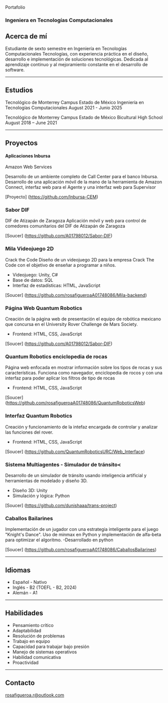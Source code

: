 
Portafolio
### Ingeniera en Tecnologías Computacionales

## Acerca de mí
Estudiante de sexto semestre en Ingeniería en Tecnologías Computacionales Tecnologías, con experiencia práctica en el diseño, desarrollo e implementación de soluciones tecnológicas. Dedicada al aprendizaje continuo y al mejoramiento constante en el desarrollo de software.

* * *

## Estudios 

Tecnológico de Monterrey Campus Estado de México
Ingeniería en Tecnologías Computacionales
August 2021 - Junio 2025


Tecnológico de Monterrey Campus Estado de México
Bicultural High School
August 2018 – June 2021

* * *

## Proyectos

#### Aplicaciones Inbursa
Amazon Web Services

Desarrollo de un ambiente completo de Call Center para el banco Inbursa. Desarrollo de una aplicación móvil de la mano de la herramienta de Amazon Connect, interfaz web para el Agente y una interfaz web para Supervisor

[Proyecto] (https://github.com/Inbursa-CEM)

### Sabor DIF
DIF de Atizapán de Zaragoza
Aplicación móvil y web para control de comedores comunitarios del DIF de Atizapán de Zaragoza

[Soucer] (https://github.com/A01798012/Sabor-DIF)

### Mila Videojuego 2D
Crack the Code
Diseño de un videojuego 2D para la empresa Crack The Code con el objetivo de enseñar a programar a niños.
- Videojuego: Unity, C#
- Base de datos: SQL
- Interfaz de estadísticas: HTML, JavaScript

[Soucer] (https://github.com/rosafigueroaA01748086/Mila-backend)

### Página Web Quantum Robotics

Creación de la página web de presentación  el equipo de robótica mexicano que concursa en el University Rover Challenge de Mars Society.
- Frontend: HTML, CSS, JavaScript

[Soucer] (https://github.com/A01798012/Sabor-DIF)

### Quantum Robotics enciclopedia de rocas

Página web enfocada en mostrar información sobre los tipos de rocas y sus características. Funciona como navegador, enciclopedia de rocos y con una interfaz para poder aplicar los filtros de tipo de rocas
- Frontend: HTML, CSS, JavaScript</li>

[Soucer] (https://github.com/rosafigueroaA01748086/QuantumRoboticsWeb)

### Interfaz Quantum Robotics

Creación y funcionamiento de la intefaz encargada de controlar y analizar las funciones del rover.
- Frontend: HTML, CSS, JavaScript

[Soucer] (https://github.com/QuantumRoboticsURC/Web_Interface)
           
### Sistema Multiagentes - Simulador de tránsito<

Desarrollo de un simulador de tránsito usando inteligencia artificial y herramientas de modelado y diseño 3D.
- Diseño 3D: Unity
- Simulación y lógica: Python

[Soucer] (https://github.com/dunishaaa/trans-project)

### Caballos Bailarines
Implementación de un jugador con una estrategia inteligente para el juego "Knight's Dance". Uso de minmax en Python y implementación de alfa-beta para optimizar el algoritmo.
-Desarrollado en python

[Soucer] (https://github.com/rosafigueroaA01748086/CaballosBailarines)

* * *

## Idiomas
- Español - Nativo
- Inglés - B2 (TOEFL - B2, 2024)
- Alemán - A1

* * *

## Habilidades

-  Pensamiento crítico
-  Adaptabilidad
-  Resolución de problemas
-  Trabajo en equipo
-  Capacidad para trabajar bajo presión
-  Manejo de sistemas operativos
-  Habilidad comunicativa
-  Proactividad

* * *

## Contacto
rosafigueroa.r@outlook.com


